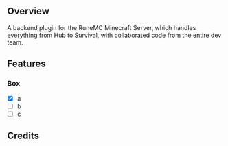 ## Overview
A backend plugin for the RuneMC Minecraft Server, which handles everything from Hub to Survival, with collaborated code from the entire dev team.

## Features
### Box
- [x] a
- [ ] b
- [ ] c

## Credits

